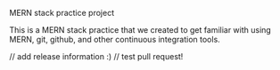 MERN stack practice project

This is a MERN stack practice that we created to get familiar with using MERN, git, github, and other continuous integration tools.

// add release information :)
// test pull request!
